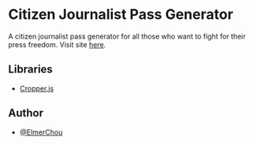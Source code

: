 # Citizen Journalist Pass Generator

A citizen journalist pass generator for all those who want to fight for their press freedom.  Visit site [here](https://elmerchou.github.io/journalist_pass/).

## Libraries

- [Cropper.js](https://fengyuanchen.github.io/cropperjs/)

## Author

- [@ElmerChou](https://github.com/elmerchou)
